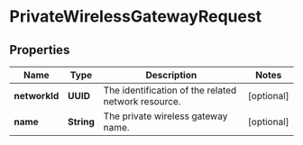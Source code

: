 

# PrivateWirelessGatewayRequest


## Properties

| Name | Type | Description | Notes |
|------------ | ------------- | ------------- | -------------|
|**networkId** | **UUID** | The identification of the related network resource. |  [optional] |
|**name** | **String** | The private wireless gateway name. |  [optional] |



